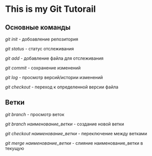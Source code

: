 # This is my Git Tutorail

## Основные команды

*git init* - добоавление репозитория

*git status* - статус отслеживания

*git add* - добавление файла для отслеживания

*git commit* - сохранение изменений

*git log* - просмотр версий/истории изменений

*git checkout* - переход к определенной версии файла

## Ветки

*git branch* - просмотр веток

*git branch наименование_ветки* - создание новой ветки

*git checkout наименование_ветки* - переключение между ветками

*git merge наименование_ветки* - слияние наименование_ветки в текущую